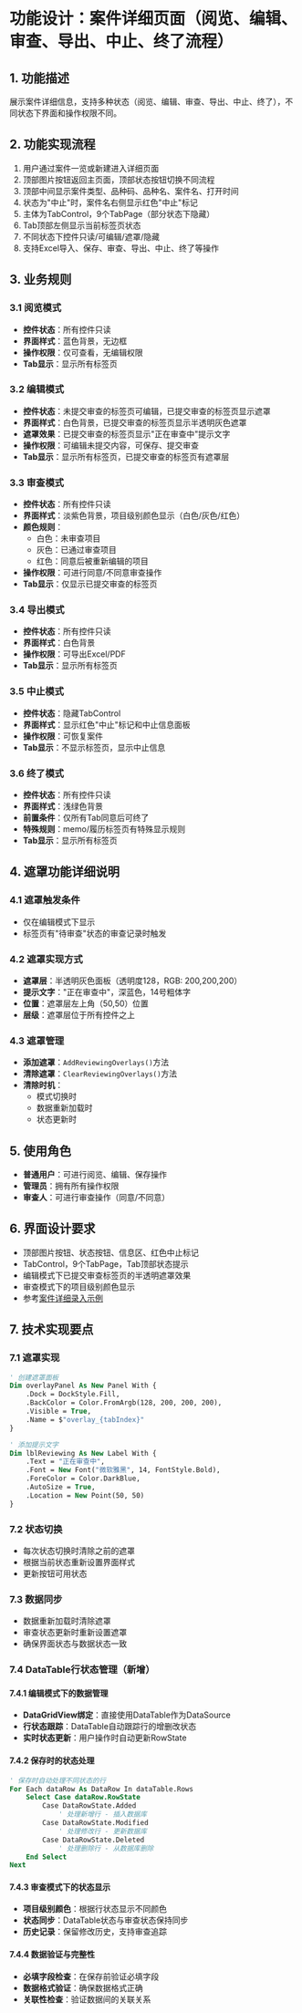 # 功能设计：案件详细页面（阅览、编辑、审查、导出、中止、终了流程）

## 1. 功能描述
展示案件详细信息，支持多种状态（阅览、编辑、审查、导出、中止、终了），不同状态下界面和操作权限不同。

## 2. 功能实现流程
1. 用户通过案件一览或新建进入详细页面
2. 顶部图片按钮返回主页面，顶部状态按钮切换不同流程
3. 顶部中间显示案件类型、品种码、品种名、案件名、打开时间
4. 状态为"中止"时，案件名右侧显示红色"中止"标记
5. 主体为TabControl，9个TabPage（部分状态下隐藏）
6. Tab顶部左侧显示当前标签页状态
7. 不同状态下控件只读/可编辑/遮罩/隐藏
8. 支持Excel导入、保存、审查、导出、中止、终了等操作

## 3. 业务规则

### 3.1 阅览模式
- **控件状态**：所有控件只读
- **界面样式**：蓝色背景，无边框
- **操作权限**：仅可查看，无编辑权限
- **Tab显示**：显示所有标签页

### 3.2 编辑模式
- **控件状态**：未提交审查的标签页可编辑，已提交审查的标签页显示遮罩
- **界面样式**：白色背景，已提交审查的标签页显示半透明灰色遮罩
- **遮罩效果**：已提交审查的标签页显示"正在审查中"提示文字
- **操作权限**：可编辑未提交内容，可保存、提交审查
- **Tab显示**：显示所有标签页，已提交审查的标签页有遮罩层

### 3.3 审查模式
- **控件状态**：所有控件只读
- **界面样式**：淡紫色背景，项目级别颜色显示（白色/灰色/红色）
- **颜色规则**：
  - 白色：未审查项目
  - 灰色：已通过审查项目
  - 红色：同意后被重新编辑的项目
- **操作权限**：可进行同意/不同意审查操作
- **Tab显示**：仅显示已提交审查的标签页

### 3.4 导出模式
- **控件状态**：所有控件只读
- **界面样式**：白色背景
- **操作权限**：可导出Excel/PDF
- **Tab显示**：显示所有标签页

### 3.5 中止模式
- **控件状态**：隐藏TabControl
- **界面样式**：显示红色"中止"标记和中止信息面板
- **操作权限**：可恢复案件
- **Tab显示**：不显示标签页，显示中止信息

### 3.6 终了模式
- **控件状态**：所有控件只读
- **界面样式**：浅绿色背景
- **前置条件**：仅所有Tab同意后可终了
- **特殊规则**：memo/履历标签页有特殊显示规则
- **Tab显示**：显示所有标签页

## 4. 遮罩功能详细说明

### 4.1 遮罩触发条件
- 仅在编辑模式下显示
- 标签页有"待审查"状态的审查记录时触发

### 4.2 遮罩实现方式
- **遮罩层**：半透明灰色面板（透明度128，RGB: 200,200,200）
- **提示文字**："正在审查中"，深蓝色，14号粗体字
- **位置**：遮罩层左上角（50,50）位置
- **层级**：遮罩层位于所有控件之上

### 4.3 遮罩管理
- **添加遮罩**：`AddReviewingOverlays()`方法
- **清除遮罩**：`ClearReviewingOverlays()`方法
- **清除时机**：
  - 模式切换时
  - 数据重新加载时
  - 状态更新时

## 5. 使用角色
- **普通用户**：可进行阅览、编辑、保存操作
- **管理员**：拥有所有操作权限
- **审查人**：可进行审查操作（同意/不同意）

## 6. 界面设计要求
- 顶部图片按钮、状态按钮、信息区、红色中止标记
- TabControl，9个TabPage，Tab顶部状态提示
- 编辑模式下已提交审查标签页的半透明遮罩效果
- 审查模式下的项目级别颜色显示
- 参考[案件详细录入示例](./UIDesign/案件详细录入示例.html)

## 7. 技术实现要点

### 7.1 遮罩实现
```vb
' 创建遮罩面板
Dim overlayPanel As New Panel With {
    .Dock = DockStyle.Fill,
    .BackColor = Color.FromArgb(128, 200, 200, 200),
    .Visible = True,
    .Name = $"overlay_{tabIndex}"
}

' 添加提示文字
Dim lblReviewing As New Label With {
    .Text = "正在审查中",
    .Font = New Font("微软雅黑", 14, FontStyle.Bold),
    .ForeColor = Color.DarkBlue,
    .AutoSize = True,
    .Location = New Point(50, 50)
}
```

### 7.2 状态切换
- 每次状态切换时清除之前的遮罩
- 根据当前状态重新设置界面样式
- 更新按钮可用状态

### 7.3 数据同步
- 数据重新加载时清除遮罩
- 审查状态更新时重新设置遮罩
- 确保界面状态与数据状态一致

### 7.4 DataTable行状态管理（新增）

#### 7.4.1 编辑模式下的数据管理
- **DataGridView绑定**：直接使用DataTable作为DataSource
- **行状态跟踪**：DataTable自动跟踪行的增删改状态
- **实时状态更新**：用户操作时自动更新RowState

#### 7.4.2 保存时的状态处理
```vb
' 保存时自动处理不同状态的行
For Each dataRow As DataRow In dataTable.Rows
    Select Case dataRow.RowState
        Case DataRowState.Added
            ' 处理新增行 - 插入数据库
        Case DataRowState.Modified
            ' 处理修改行 - 更新数据库
        Case DataRowState.Deleted
            ' 处理删除行 - 从数据库删除
    End Select
Next
```

#### 7.4.3 审查模式下的状态显示
- **项目级别颜色**：根据行状态显示不同颜色
- **状态同步**：DataTable状态与审查状态保持同步
- **历史记录**：保留修改历史，支持审查追踪

#### 7.4.4 数据验证与完整性
- **必填字段检查**：在保存前验证必填字段
- **数据格式验证**：确保数据格式正确
- **关联性检查**：验证数据间的关联关系 